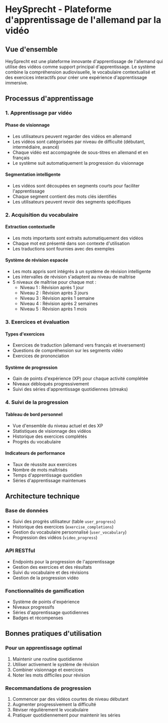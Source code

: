 # HeySprecht - Plateforme d'apprentissage de l'allemand par la vidéo

## Vue d'ensemble

HeySprecht est une plateforme innovante d'apprentissage de l'allemand qui utilise des vidéos comme support principal d'apprentissage. Le système combine la compréhension audiovisuelle, le vocabulaire contextualisé et des exercices interactifs pour créer une expérience d'apprentissage immersive.

## Processus d'apprentissage

### 1. Apprentissage par vidéo

#### Phase de visionnage
- Les utilisateurs peuvent regarder des vidéos en allemand
- Les vidéos sont catégorisées par niveau de difficulté (débutant, intermédiaire, avancé)
- Chaque vidéo est accompagnée de sous-titres en allemand et en français
- Le système suit automatiquement la progression du visionnage

#### Segmentation intelligente
- Les vidéos sont découpées en segments courts pour faciliter l'apprentissage
- Chaque segment contient des mots clés identifiés
- Les utilisateurs peuvent revoir des segments spécifiques

### 2. Acquisition du vocabulaire

#### Extraction contextuelle
- Les mots importants sont extraits automatiquement des vidéos
- Chaque mot est présenté dans son contexte d'utilisation
- Les traductions sont fournies avec des exemples

#### Système de révision espacée
- Les mots appris sont intégrés à un système de révision intelligente
- Les intervalles de révision s'adaptent au niveau de maîtrise
- 5 niveaux de maîtrise pour chaque mot :
  * Niveau 1 : Révision après 1 jour
  * Niveau 2 : Révision après 3 jours
  * Niveau 3 : Révision après 1 semaine
  * Niveau 4 : Révision après 2 semaines
  * Niveau 5 : Révision après 1 mois

### 3. Exercices et évaluation

#### Types d'exercices
- Exercices de traduction (allemand vers français et inversement)
- Questions de compréhension sur les segments vidéo
- Exercices de prononciation

#### Système de progression
- Gain de points d'expérience (XP) pour chaque activité complétée
- Niveaux débloqués progressivement
- Suivi des séries d'apprentissage quotidiennes (streaks)

### 4. Suivi de la progression

#### Tableau de bord personnel
- Vue d'ensemble du niveau actuel et des XP
- Statistiques de visionnage des vidéos
- Historique des exercices complétés
- Progrès du vocabulaire

#### Indicateurs de performance
- Taux de réussite aux exercices
- Nombre de mots maîtrisés
- Temps d'apprentissage quotidien
- Séries d'apprentissage maintenues

## Architecture technique

### Base de données
- Suivi des progrès utilisateur (table `user_progress`)
- Historique des exercices (`exercise_completions`)
- Gestion du vocabulaire personnalisé (`user_vocabulary`)
- Progression des vidéos (`video_progress`)

### API RESTful
- Endpoints pour la progression de l'apprentissage
- Gestion des exercices et des résultats
- Suivi du vocabulaire et des révisions
- Gestion de la progression vidéo

### Fonctionnalités de gamification
- Système de points d'expérience
- Niveaux progressifs
- Séries d'apprentissage quotidiennes
- Badges et récompenses

## Bonnes pratiques d'utilisation

### Pour un apprentissage optimal
1. Maintenir une routine quotidienne
2. Utiliser activement le système de révision
3. Combiner visionnage et exercices
4. Noter les mots difficiles pour révision

### Recommandations de progression
1. Commencer par des vidéos courtes de niveau débutant
2. Augmenter progressivement la difficulté
3. Réviser régulièrement le vocabulaire
4. Pratiquer quotidiennement pour maintenir les séries
